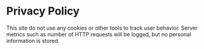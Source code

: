 # Privacy Policy
This site do not use any cookies or other tools to track user behavior. Server metrics such as number of HTTP requests will be logged, but no personal information is stored.
